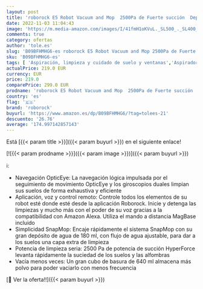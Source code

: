 ```yaml
---
layout: post
title: 'roborock E5 Robot Vacuum and Mop  2500Pa de Fuerte succión  Deposito de Polvo 640ml y Agua 180ml  Wi-Fi  Control de App  Funciona con Alexa - Negro  R100013 '
date: 2022-11-03 11:04:43
image: 'https://m.media-amazon.com/images/I/41fmH1oKVuL._SL500_._SL400_.jpg'
comments: true
category: ofertas
author: 'tole.es'
slug: 'B09BFHMHG6-es roborock E5 Robot Vacuum and Mop 2500Pa de Fuerte succión...'
sku: 'B09BFHMHG6-es'
tags: [ 'Aspiración, limpieza y cuidado de suelo y ventanas','Aspiradoras','Hogar y cocina','Robots aspiradores','alexa','roborock','🇪🇸', ]
actualPrice: 219.0 EUR
currency: EUR
price: 219.0
comparePrice: 299.0 EUR
prodname: 'roborock E5 Robot Vacuum and Mop  2500Pa de Fuerte succión  Deposito de Polvo 640ml y Agua 180ml  Wi-Fi  Control de App  Funciona con Alexa - Negro  R100013 '
country: 'es'
flag: '🇪🇸'
brand: 'roborock'
buyurl: 'https://www.amazon.es/dp/B09BFHMHG6/?tag=tolees-21'
descuento: '26.76'
average: '174.997142857143'
---
```


Está [{{< param title >}}]({{< param buyurl >}}) en el siguiente enlace!

[![{{< param prodname >}}]({{< param image >}})]({{< param buyurl >}})

ℹ️:

- Navegación OpticEye: La navegación lógica impulsada por el seguimiento de movimiento OpticEye y los giroscopios duales limpian sus suelos de forma exhaustiva y eficiente
- Aplicación, voz y control remoto: Controle todos los elementos de su robot esté donde esté desde la aplicación Roborock. Inicie y detenga las limpiezas y mucho más con el poder de su voz gracias a la compatibilidad con Amazon Alexa. Utiliza el mando a distancia MagBase incluido
- Simplicidad SnapMop: Encaje rápidamente el sistema SnapMop con su gran depósito de agua de 180 ml, con flujo de agua ajustable, para dar a los suelos una capa extra de limpieza
- Potencia de limpieza seria: 2500 Pa de potencia de succión HyperForce levanta rápidamente la suciedad de los suelos y las alfombras
- Vacía menos veces: Un gran cubo de basura de 640 ml almacena más polvo para poder vaciarlo con menos frecuencia

[🛒 Ver la oferta!!]({{< param buyurl >}})
